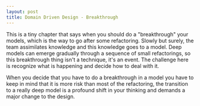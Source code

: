 ```yaml
---
layout: post
title: Domain Driven Design - Breakthrough
---
```



This is a tiny chapter that says when you should do a "breakthrough" your models, which is the way to go after some refactoring. Slowly but surely, the team assimilates knowledge and this knowledge goes to a model. Deep models can emerge gradually through a sequence of small refactorings, so this breakthrough thing isn't a technique, it's an event. The challenge here is recognize what is happening and decide how to deal with it.

When you decide that you have to do a breakthrough in a model you have to keep in mind that it is more risk than most of the refactoring, the transition to a really deep model is a profound shift in your thinking and demands a major change to the design.





